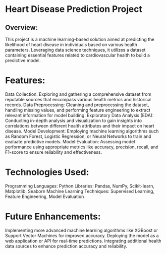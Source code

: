 # Heart Disease Prediction Project
## Overview:
This project is a machine learning-based solution aimed at predicting the likelihood of heart disease in individuals based on various health parameters. Leveraging data science techniques, it utilizes a dataset containing essential features related to cardiovascular health to build a predictive model.

# Features:
Data Collection: Exploring and gathering a comprehensive dataset from reputable sources that encompass various health metrics and historical records.
Data Preprocessing: Cleaning and preprocessing the dataset, handling missing values, and performing feature engineering to extract relevant information for model building.
Exploratory Data Analysis (EDA): Conducting in-depth analysis and visualization to gain insights into correlations between different health attributes and their impact on heart disease.
Model Development: Employing machine learning algorithms such as Random Forest, Logistic Regression, or Neural Networks to train and evaluate predictive models.
Model Evaluation: Assessing model performance using appropriate metrics like accuracy, precision, recall, and F1-score to ensure reliability and effectiveness.
# Technologies Used:
Programming Languages: Python
Libraries: Pandas, NumPy, Scikit-learn, Matplotlib, Seaborn
Machine Learning Techniques: Supervised Learning, Feature Engineering, Model Evaluation
# Future Enhancements:
Implementing more advanced machine learning algorithms like XGBoost or Support Vector Machines for improved accuracy.
Deploying the model as a web application or API for real-time predictions.
Integrating additional health data sources to enhance prediction accuracy and reliability.
